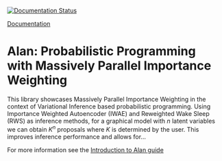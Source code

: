 [![Documentation Status](https://readthedocs.org/projects/alan-ppl/badge/?version=dev)](http://alan-ppl.readthedocs.io/en/latest/?badge=dev)

[Documentation](https://alan-ppl.readthedocs.io/en/latest/)

<!-- To get started:

```
pip install -e ./
```


Dependency:
- Torch 1.13
- Current version of Functorch: https://github.com/facebookresearch/functorch `pip install functorch`

Notes:
- approximate posterior should be independent of data
- On MacOs, you probably need to `export MACOSX_DEPLOYMENT_TARGET=10.9` before installing functorch

TODOs:
- document that you have to be _really_ careful with dimensions in your programme.
- document how to set the dimensions for data!
- More rigorous testing workflow and cases. (e.g. Using unit test framework like pytest)
- More examples for tpp. -->

Alan: Probabilistic Programming with Massively Parallel Importance Weighting
=====================================================

This library showcases Massively Parallel Importance Weighting in the context of Variational Inference based probabilistic programming. Using Importance Weighted Autoencoder (IWAE) and Reweighted Wake Sleep (RWS) as inference methods, for a graphical model with $n$ latent variables we can obtain $K^n$ proposals where $K$ is determined by the user. This improves inference performance and allows for...

For more information see the [Introduction to Alan guide](https://alan-ppl.readthedocs.io/en/latest/introduction_alan.html)
